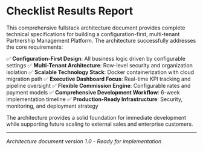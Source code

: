 # Checklist Results Report

This comprehensive fullstack architecture document provides complete technical specifications for building a configuration-first, multi-tenant Partnership Management Platform. The architecture successfully addresses the core requirements:

✅ **Configuration-First Design**: All business logic driven by configurable settings
✅ **Multi-Tenant Architecture**: Row-level security and organization isolation
✅ **Scalable Technology Stack**: Docker containerization with cloud migration path
✅ **Executive Dashboard Focus**: Real-time KPI tracking and pipeline oversight
✅ **Flexible Commission Engine**: Configurable rates and payment models
✅ **Comprehensive Development Workflow**: 6-week implementation timeline
✅ **Production-Ready Infrastructure**: Security, monitoring, and deployment strategy

The architecture provides a solid foundation for immediate development while supporting future scaling to external sales and enterprise customers.

---

*Architecture document version 1.0 - Ready for implementation*